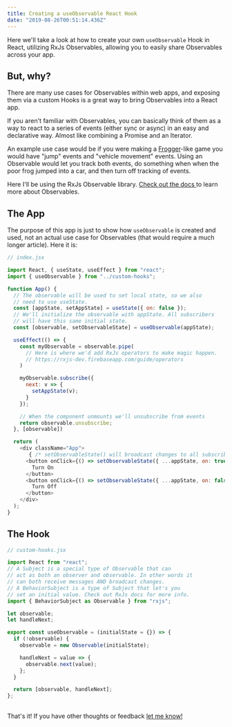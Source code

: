 ```yaml
---
title: Creating a useObservable React Hook
date: "2019-08-26T00:51:14.436Z"
---
```


Here we'll take a look at how to create your own `useObservable` Hook in React, utilizing RxJs Observables, allowing you to easily share Observables across your app.

## But, why?

There are many use cases for Observables within web apps, and exposing them via a custom Hooks is a great way to bring Observables into a React app.

If you aren't familiar with Observables, you can basically think of them as a way to react to a series of events (either sync or async) in an easy and declarative way. Almost like combining a Promise and an Iterator.

An example use case would be if you were making a [Frogger](https://en.wikipedia.org/wiki/Frogger)-like game you would have "jump" events and "vehicle movement" events. Using an Observable would let you track both events, do something when when the poor frog jumped into a car, and then turn off tracking of events.

Here I'll be using the RxJs Observable library. [Check out the docs ](https://rxjs-dev.firebaseapp.com/) to learn more about Observables. 

## The App

The purpose of this app is just to show how `useObservable` is created and used, not an actual use case for Observables (that would require a much longer article). Here it is:

```js
// index.jsx

import React, { useState, useEffect } from "react";
import { useObservable } from "../custom-hooks";

function App() {
  // The observable will be used to set local state, so we also
  // need to use useState.
  const [appState, setAppState] = useState({ on: false });
  // We'll initialize the observable with appState. All subscribers 
  // will have this same initial state.
  const [observable, setObservableState] = useObservable(appState);

  useEffect(() => {
    const myObservable = observable.pipe(
      // Here is where we'd add RxJs operators to make magic happen.
      // https://rxjs-dev.firebaseapp.com/guide/operators
    )

    myObservable.subscribe({
      next: v => {
        setAppState(v);
      }
    });

    // When the component unmounts we'll unsubscribe from events
    return observable.unsubscribe;
  }, [observable])

  return (
    <div className="App">
       { /* setObservableState() will broadcast changes to all subscribed components */ }
      <button onClick={() => setObservableState({ ...appState, on: true })}>
        Turn On
      </button>
      <button onClick={() => setObservableState({ ...appState, on: false })}>
        Turn Off
      </button>
    </div>
  );
}

```

## The Hook

```js
// custom-hooks.jsx

import React from "react";
// A Subject is a special type of Observable that can 
// act as both an observer and observable. In other words it 
// can both receive messages AND broadcast changes.
// A BehaviorSubject is a type of Subject that let's you 
// set an initial value. Check out RxJs docs for more info.
import { BehaviorSubject as Observable } from "rxjs";

let observable;
let handleNext;

export const useObservable = (initialState = {}) => {
  if (!observable) {
    observable = new Observable(initialState);

    handleNext = value => {
      observable.next(value);
    };
  }

  return [observable, handleNext];
};
```


## 

That's it! If you have other thoughts or feedback [let me know!](https://twitter.com/BryceDooley)
